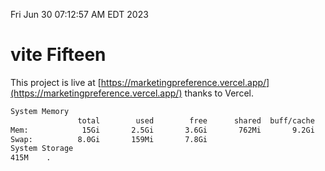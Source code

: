 Fri Jun 30 07:12:57 AM EDT 2023

# vite Fifteen


This project is live at [https://marketingpreference.vercel.app/](https://marketingpreference.vercel.app/) thanks to Vercel.

```bash
System Memory
               total        used        free      shared  buff/cache   available
Mem:            15Gi       2.5Gi       3.6Gi       762Mi       9.2Gi        11Gi
Swap:          8.0Gi       159Mi       7.8Gi
System Storage
415M	.

